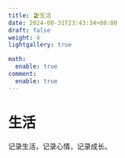 ```yaml
---
title: 🏖生活
date: 2024-08-31T23:43:34+08:00
draft: false
weight: 4
lightgallery: true

math:
  enable: true
comment:
  enable: true
---
```


# 生活

记录生活，记录心情，记录成长。